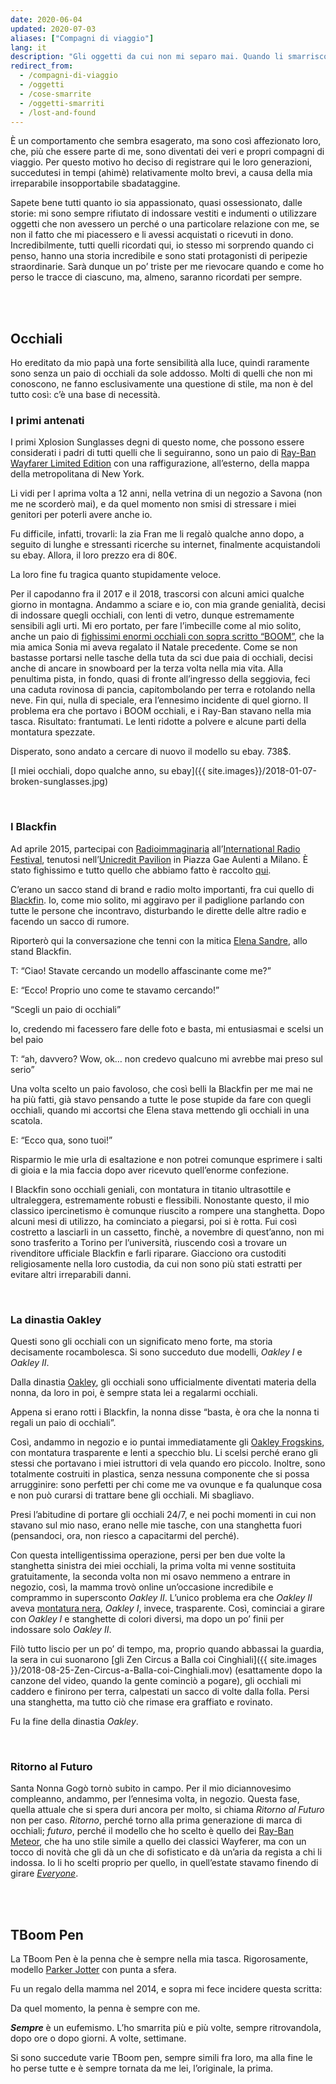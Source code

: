 ```yaml
---
date: 2020-06-04
updated: 2020-07-03
aliases: ["Compagni di viaggio"]
lang: it
description: "Gli oggetti da cui non mi separo mai. Quando li smarrisco o perdo la cognizione di dove sono in quel momento (spesso, addosso a me), entro in crisi."
redirect_from:
  - /compagni-di-viaggio
  - /oggetti
  - /cose-smarrite
  - /oggetti-smarriti
  - /lost-and-found
---
```

È un comportamento che sembra esagerato, ma sono così affezionato loro, che, più che essere parte di me, sono diventati dei veri e propri compagni di viaggio. Per questo motivo ho deciso di registrare qui le loro generazioni, succedutesi in tempi (ahimè) relativamente molto brevi, a causa della mia irreparabile insopportabile sbadataggine.

Sapete bene tutti quanto io sia appassionato, quasi ossessionato, dalle storie: mi sono sempre rifiutato di indossare vestiti e indumenti o utilizzare oggetti che non avessero un perché o una particolare relazione con me, se non il fatto che mi piacessero e li avessi acquistati o ricevuti in dono. Incredibilmente, tutti quelli ricordati qui, io stesso mi sorprendo quando ci penso, hanno una storia incredibile e sono stati protagonisti di peripezie straordinarie. Sarà dunque un po’ triste per me rievocare quando e come ho perso le tracce di ciascuno, ma, almeno, saranno ricordati per sempre.

<br>
<br>

## Occhiali

Ho ereditato da mio papà una forte sensibilità alla luce, quindi raramente sono senza un paio di occhiali da sole addosso. Molti di quelli che non mi conoscono, ne fanno esclusivamente una questione di stile, ma non è del tutto così: c’è una base di necessità.
<br />

### I primi antenati

I primi Xplosion Sunglasses degni di questo nome, che possono essere considerati i padri di tutti quelli che li seguiranno, sono un paio di [Ray-Ban Wayfarer Limited Edition](https://nitrolicious.com/wp-content/uploads/2010/06/RB-2140-1033.jpg) con una raffigurazione, all’esterno, della mappa della metropolitana di New York.

Li vidi per l aprima volta a 12 anni, nella vetrina di un negozio a Savona (non me ne scorderò mai), e da quel momento non smisi di stressare i miei genitori per poterli avere anche io.

Fu difficile, infatti, trovarli: la zia Fran me li regalò qualche anno dopo, a seguito di lunghe e stressanti ricerche su internet, finalmente acquistandoli su ebay. Allora, il loro prezzo era di 80€.

La loro fine fu tragica quanto stupidamente veloce.

Per il capodanno fra il 2017 e il 2018, trascorsi con alcuni amici qualche giorno in montagna. Andammo a sciare e io, con mia grande genialità, decisi di indossare quegli occhiali, con lenti di vetro, dunque estremamente sensibili agli urti. Mi ero portato, per fare l’imbecille come al mio solito, anche un paio di [fighissimi enormi occhiali con sopra scritto “BOOM”](http://mypartyshoponline.com/image/cache/data/boom%20eye%20glass-800x800-0.jpg), che la mia amica Sonia mi aveva regalato il Natale precedente. Come se non bastasse portarsi nelle tasche della tuta da sci due paia di occhiali, decisi anche di ancare in snowboard per la terza volta nella mia vita. Alla penultima pista, in fondo, quasi di fronte all’ingresso della seggiovia, feci una caduta rovinosa di pancia, capitombolando per terra e rotolando nella neve. Fin qui, nulla di speciale, era l’ennesimo incidente di quel giorno. Il problema era che portavo i BOOM occhiali, e i Ray-Ban stavano nella mia tasca. Risultato: frantumati. Le lenti ridotte a polvere e alcune parti della montatura spezzate.

Disperato, sono andato a cercare di nuovo il modello su ebay. 738$.

[I miei occhiali, dopo qualche anno, su ebay]({{ site.images}}/2018-01-07-broken-sunglasses.jpg)

<br />

### I Blackfin

Ad aprile 2015, partecipai con [Radioimmaginaria](/tutto#radioimmaginaria) all’[International Radio Festival](https://www.facebook.com/irfradiofest/), tenutosi nell’[Unicredit Pavilion](https://it.wikipedia.org/wiki/IBM_Studios) in Piazza Gae Aulenti a Milano. È stato fighissimo e tutto quello che abbiamo fatto è raccolto [qui](/tutto#radioimmaginaria).

C’erano un sacco stand di brand e radio molto importanti, fra cui quello di [Blackfin](https://www.blackfin.eu/). Io, come mio solito, mi aggiravo per il padiglione parlando con tutte le persone che incontravo, disturbando le dirette delle altre radio e facendo un sacco di rumore.

Riporterò qui la conversazione che tenni con la mitica [Elena Sandre](https://www.facebook.com/elena.sandre.9), allo stand Blackfin.

T: “Ciao! Stavate cercando un modello affascinante come me?”

E: “Ecco! Proprio uno come te stavamo cercando!”

“Scegli un paio di occhiali”

Io, credendo mi facessero fare delle foto e basta, mi entusiasmai e scelsi un bel paio

T: “ah, davvero? Wow, ok… non credevo qualcuno mi avrebbe mai preso sul serio”

Una volta scelto un paio favoloso, che così belli la Blackfin per me mai ne ha più fatti, già stavo pensando a tutte le pose stupide da fare con quegli occhiali, quando mi accortsi che Elena stava mettendo gli occhiali in una scatola.

E: “Ecco qua, sono tuoi!”

Risparmio le mie urla di esaltazione e non potrei comunque esprimere i salti di gioia e la mia faccia dopo aver ricevuto quell’enorme confezione.

I Blackfin sono occhiali geniali, con montatura in titanio ultrasottile e ultraleggera, estremamente robusti e flessibili. Nonostante questo, il mio classico ipercinetismo è comunque riuscito a rompere una stanghetta. Dopo alcuni mesi di utilizzo, ha cominciato a piegarsi, poi si è rotta. Fui così costretto a lasciarli in un cassetto, finchè, a novembre di quest’anno, non mi sono trasferito a Torino per l’università, riuscendo così a trovare un rivenditore ufficiale Blackfin e farli riparare. Giacciono ora custoditi religiosamente nella loro custodia, da cui non sono più stati estratti per evitare altri irreparabili danni.

<br />

### La dinastia Oakley

Questi sono gli occhiali con un significato meno forte, ma storia decisamente rocambolesca. Si sono succeduto due modelli, *Oakley I* e *Oakley II*.

Dalla dinastia [Oakley](https://www.oakley.com/), gli occhiali sono ufficialmente diventati materia della nonna, da loro in poi, è sempre stata lei a regalarmi occhiali.

Appena si erano rotti i Blackfin, la nonna disse “basta, è ora che la nonna ti regali un paio di occhiali”.

Così, andammo in negozio e io puntai immediatamente gli [Oakley Frogskins](https://www.oakley.com/en-ie/product/W0OO9013?variant=888392327024), con montatura trasparente e lenti a specchio blu. Li scelsi perché erano gli stessi che portavano i miei istruttori di vela quando ero piccolo. Inoltre, sono totalmente costruiti in plastica, senza nessuna componente che si possa arrugginire: sono perfetti per chi come me va ovunque e fa qualunque cosa e non può curarsi di trattare bene gli occhiali. Mi sbagliavo.

Presi l’abitudine di portare gli occhiali 24/7, e nei pochi momenti in cui non stavano sul mio naso, erano nelle mie tasche, con una stanghetta fuori (pensandoci, ora, non riesco a capacitarmi del perché).

Con questa intelligentissima operazione, persi per ben due volte la stanghetta sinistra dei miei occhiali, la prima volta mi venne sostituita gratuitamente, la seconda volta non mi osavo nemmeno a entrare in negozio, così, la mamma trovò online un’occasione incredibile e comprammo in supersconto *Oakley II*. L’unico problema era che *Oakley II* aveva [montatura nera](https://www.oakley.com/en-ie/product/W0OO9013?variant=888392454690), *Oakley I*, invece, trasparente. Così, cominciai a girare con *Oakley I* e stanghette di colori diversi, ma dopo un po’ finii per indossare solo *Oakley II*.

Filò tutto liscio per un po’ di tempo, ma, proprio quando abbassai la guardia, la sera in cui suonarono [gli Zen Circus a Balla coi Cinghiali]({{ site.images }}/2018-08-25-Zen-Circus-a-Balla-coi-Cinghiali.mov) (esattamente dopo la canzone del video, quando la gente cominciò a pogare), gli occhiali mi caddero e finirono per terra, calpestati un sacco di volte dalla folla. Persi una stanghetta, ma tutto ciò che rimase era graffiato e rovinato.

Fu la fine della dinastia *Oakley*.

<br />

### Ritorno al Futuro

Santa Nonna Gogò tornò subito in campo. Per il mio diciannovesimo compleanno, andammo, per l’ennesima volta, in negozio. Questa fase, quella attuale che si spera duri ancora per molto, si chiama *Ritorno al Futuro* non per caso. *Ritorno*, perché torno alla prima generazione di marca di occhiali; *futuro*, perché il modello che ho scelto è quello dei [Ray-Ban Meteor](https://www.ray-ban.com/italy/occhiali-da-sole/RB2168%20UNISEX%20008-meteor%20classic-nero/8053672994674?category_Id=1687953), che ha uno stile simile a quello dei classici Wayferer, ma con un tocco di novità che gli dà un che di sofisticato e dà un’aria da regista a chi li indossa. Io li ho scelti proprio per quello, in quell’estate stavamo finendo di girare [*Everyone*](/everyone-it).

<br />
<br />

## TBoom Pen

La TBoom Pen è la penna che è sempre nella mia tasca. Rigorosamente, modello [Parker Jotter](https://www.parkerpen.com/jotter-originals) con punta a sfera.

Fu un regalo della mamma nel 2014, e sopra mi fece incidere questa scritta:

Da quel momento, la penna è sempre con me.

***Sempre*** è un eufemismo. L’ho smarrita più e più volte, sempre ritrovandola, dopo ore o dopo giorni. A volte, settimane.

Si sono succedute varie TBoom pen, sempre simili fra loro, ma alla fine le ho perse tutte e è sempre tornata da me lei, l’originale, la prima.
